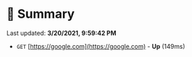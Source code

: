 # 📖 Summary
Last updated: **3/20/2021, 9:59:42 PM**

- `GET` [https://google.com](https://google.com) - **Up** (149ms)

